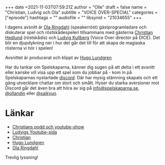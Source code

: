 +++
date =2021-11-03T07:59:21Z
author = "Olle"
draft = false
name = "Christian, Ludvig och Ola"
subtitle = "VOICE OVER-SPECIAL"
categories = ["episode"]
hashtags = ""
audiofile = ""
libsynid = "21034655"
+++

I dagens avsnitt är [Ola Ringdahl](http://www.enrost.se) (speakerröst)  gästprogramledare och diskuterar spel och röstskådespeleri tillsammans med gästerna [Christian Hedlund](http://www.rostskadespelarna.se) (röstskådis) och [Ludvig Kullberg](https://www.youtube.com/c/STHLMBLUSH) (Voice Over director på DICE). Det blir en djupdykning ner i hur det går det till för att skapa de magiaska rösterna vi hör i spelen!

Avsnittet är producerat och klippt av [Hugo Lundgren](https://hugolundgren.com/)

Har du tankar om Spelskaparna, känner dig sugen på att delta i ett avsnitt eller kanske vill visa upp ett spel som du jobbar på - kom in på Spelskaparnas nystartade [discord](https://discord.gg/hBHEXss). Där har mysig stämning skapats och ett gäng utvecklare chattar om stort och smått. Hyser du starka aversioner mot Discord går det även bra att höra av sig på info@spelskaparna.se, [@ollandin](https://twitter.com/ollelandin) eller [@saikyun](https://twitter.com/Saikyun).

# Länkar
* [Christians podd och youtube-show](http://www.rostskadespelarna.se)
* [Ludvigs Youtube-sida](https://www.youtube.com/c/STHLMBLUSH)
* [Christian](http://www.1man20voices.com)
* [Hugo Lundgren](https://hugolundgren.com/)
* [Ola Ringdahl](http://www.enrost.se)

Trevlig lyssning!

